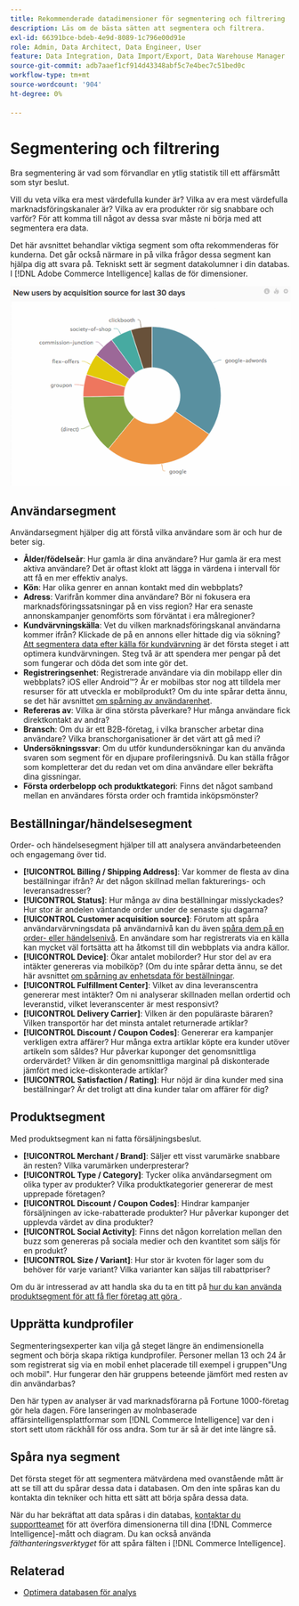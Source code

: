 ```yaml
---
title: Rekommenderade datadimensioner för segmentering och filtrering
description: Läs om de bästa sätten att segmentera och filtrera.
exl-id: 66391bce-bdeb-4e9d-8089-1c796e00d91e
role: Admin, Data Architect, Data Engineer, User
feature: Data Integration, Data Import/Export, Data Warehouse Manager
source-git-commit: adb7aaef1cf914d43348abf5c7e4bec7c51bed0c
workflow-type: tm+mt
source-wordcount: '904'
ht-degree: 0%

---
```


# Segmentering och filtrering

Bra segmentering är vad som förvandlar en ytlig statistik till ett affärsmått som styr beslut.

Vill du veta vilka era mest värdefulla kunder är? Vilka av era mest värdefulla marknadsföringskanaler är? Vilka av era produkter rör sig snabbare och varför? För att komma till något av dessa svar måste ni börja med att segmentera era data.

Det här avsnittet behandlar viktiga segment som ofta rekommenderas för kunderna. Det går också närmare in på vilka frågor dessa segment kan hjälpa dig att svara på. Tekniskt sett är segment datakolumner i din databas. I [!DNL Adobe Commerce Intelligence] kallas de för dimensioner.

![](../../mbi/assets/mbi-critical-segments.png)


## Användarsegment

Användarsegment hjälper dig att förstå vilka användare som är och hur de beter sig.

* **Ålder/födelseår**: Hur gamla är dina användare? Hur gamla är era mest aktiva användare? Det är oftast klokt att lägga in värdena i intervall för att få en mer effektiv analys.
* **Kön**: Har olika genrer en annan kontakt med din webbplats?
* **Adress**: Varifrån kommer dina användare? Bör ni fokusera era marknadsföringssatsningar på en viss region? Har era senaste annonskampanjer genomförts som förväntat i era målregioner?
* **Kundvärvningskälla**\: Vet du vilken marknadsföringskanal användarna kommer ifrån? Klickade de på en annons eller hittade dig via sökning? [Att segmentera data efter källa för kundvärvning](../data-analyst/analysis/google-track-user-acq.md) är det första steget i att optimera kundvärvningen. Steg två är att spendera mer pengar på det som fungerar och döda det som inte gör det.
* **Registreringsenhet**: Registrerade användare via din mobilapp eller din webbplats? iOS eller Android™? Är er mobilbas stor nog att tilldela mer resurser för att utveckla er mobilprodukt? Om du inte spårar detta ännu, se det här avsnittet [om spårning av användarenhet](../data-analyst/analysis/track-usr-dev-browser.md).
* **Refereras av**: Vilka är dina största påverkare? Hur många användare fick direktkontakt av andra?
* **Bransch**: Om du är ett B2B-företag, i vilka branscher arbetar dina användare? Vilka branschorganisationer är det värt att gå med i?
* **Undersökningssvar**: Om du utför kundundersökningar kan du använda svaren som segment för en djupare profileringsnivå. Du kan ställa frågor som kompletterar det du redan vet om dina användare eller bekräfta dina gissningar.
* **Första orderbelopp och produktkategori**: Finns det något samband mellan en användares första order och framtida inköpsmönster?

## Beställningar/händelsesegment

Order- och händelsesegment hjälper till att analysera användarbeteenden och engagemang över tid.

* **[!UICONTROL Billing / Shipping Address]**: Var kommer de flesta av dina beställningar ifrån? Är det någon skillnad mellan fakturerings- och leveransadresser?
* **[!UICONTROL Status]**: Hur många av dina beställningar misslyckades? Hur stor är andelen väntande order under de senaste sju dagarna?
* **[!UICONTROL Customer acquisition source]**: Förutom att spåra användarvärvningsdata på användarnivå kan du även [spåra dem på en order- eller händelsenivå](../data-analyst/analysis/google-track-user-acq.md). En användare som har registrerats via en källa kan mycket väl fortsätta att ha åtkomst till din webbplats via andra källor.
* **[!UICONTROL Device]**: Ökar antalet mobilorder? Hur stor del av era intäkter genereras via mobilköp? (Om du inte spårar detta ännu, se det här avsnittet [om spårning av enhetsdata för beställningar](../data-analyst/analysis/track-usr-dev-browser.md).
* **[!UICONTROL Fulfillment Center]**: Vilket av dina leveranscentra genererar mest intäkter? Om ni analyserar skillnaden mellan ordertid och leveranstid, vilket leveranscenter är mest responsivt?
* **[!UICONTROL Delivery Carrier]**: Vilken är den populäraste bäraren? Vilken transportör har det minsta antalet returnerade artiklar?
* **[!UICONTROL Discount / Coupon Codes]**: Genererar era kampanjer verkligen extra affärer? Hur många extra artiklar köpte era kunder utöver artikeln som såldes? Hur påverkar kuponger det genomsnittliga ordervärdet? Vilken är din genomsnittliga marginal på diskonterade jämfört med icke-diskonterade artiklar?
* **[!UICONTROL Satisfaction / Rating]**: Hur nöjd är dina kunder med sina beställningar? Är det troligt att dina kunder talar om affärer för dig?

## Produktsegment

Med produktsegment kan ni fatta försäljningsbeslut.

* **[!UICONTROL Merchant / Brand]**: Säljer ett visst varumärke snabbare än resten? Vilka varumärken underpresterar?
* **[!UICONTROL Type / Category]**: Tycker olika användarsegment om olika typer av produkter? Vilka produktkategorier genererar de mest upprepade företagen?
* **[!UICONTROL Discount / Coupon Codes]**: Hindrar kampanjer försäljningen av icke-rabatterade produkter? Hur påverkar kuponger det upplevda värdet av dina produkter?
* **[!UICONTROL Social Activity]**: Finns det någon korrelation mellan den buzz som genereras på sociala medier och den kvantitet som säljs för en produkt?
* **[!UICONTROL Size / Variant]**: Hur stor är kvoten för lager som du behöver för varje variant? Vilka varianter kan säljas till rabattpriser?

Om du är intresserad av att handla ska du ta en titt på [hur du kan använda produktsegment för att få fler företag att göra ](../data-analyst/analysis/most-value-source-channel.md).

## Upprätta kundprofiler

Segmenteringsexperter kan vilja gå steget längre än endimensionella segment och börja skapa riktiga kundprofiler. Personer mellan 13 och 24 år som registrerat sig via en mobil enhet placerade till exempel i gruppen&quot;Ung och mobil&quot;. Hur fungerar den här gruppens beteende jämfört med resten av din användarbas?

Den här typen av analyser är vad marknadsförarna på Fortune 1000-företag gör hela dagen. Före lanseringen av molnbaserade affärsintelligensplattformar som [!DNL Commerce Intelligence] var den i stort sett utom räckhåll för oss andra. Som tur är så är det inte längre så.

## Spåra nya segment

Det första steget för att segmentera mätvärdena med ovanstående mått är att se till att du spårar dessa data i databasen. Om den inte spåras kan du kontakta din tekniker och hitta ett sätt att börja spåra dessa data.

När du har bekräftat att data spåras i din databas, [kontaktar du supportteamet](https://experienceleague.adobe.com/docs/commerce-knowledge-base/kb/troubleshooting/miscellaneous/mbi-service-policies.html) för att överföra dimensionerna till dina [!DNL Commerce Intelligence]-mått och diagram. Du kan också använda *fälthanteringsverktyget* för att spåra fälten i [!DNL Commerce Intelligence].

## Relaterad

* [Optimera databasen för analys](../best-practices/opt-db-analysis.md)
